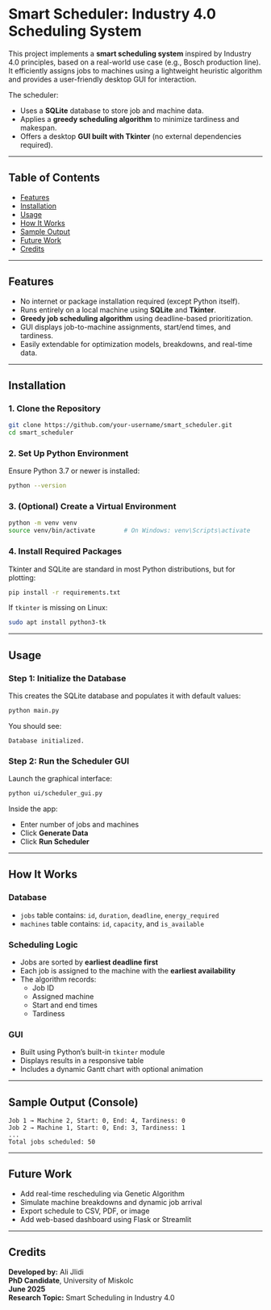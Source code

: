 # Smart Scheduler: Industry 4.0 Scheduling System

This project implements a **smart scheduling system** inspired by Industry 4.0 principles, based on a real-world use case (e.g., Bosch production line). It efficiently assigns jobs to machines using a lightweight heuristic algorithm and provides a user-friendly desktop GUI for interaction.

The scheduler:

- Uses a **SQLite** database to store job and machine data.
- Applies a **greedy scheduling algorithm** to minimize tardiness and makespan.
- Offers a desktop **GUI built with Tkinter** (no external dependencies required).

---

## Table of Contents

- [Features](#features)
- [Installation](#installation)
- [Usage](#usage)
- [How It Works](#how-it-works)
- [Sample Output](#sample-output)
- [Future Work](#future-work)
- [Credits](#credits)

---

## Features

- No internet or package installation required (except Python itself).
- Runs entirely on a local machine using **SQLite** and **Tkinter**.
- **Greedy job scheduling algorithm** using deadline-based prioritization.
- GUI displays job-to-machine assignments, start/end times, and tardiness.
- Easily extendable for optimization models, breakdowns, and real-time data.

---

## Installation

### 1. Clone the Repository

```bash
git clone https://github.com/your-username/smart_scheduler.git
cd smart_scheduler
```

### 2. Set Up Python Environment

Ensure Python 3.7 or newer is installed:

```bash
python --version
```

### 3. (Optional) Create a Virtual Environment

```bash
python -m venv venv
source venv/bin/activate        # On Windows: venv\Scripts\activate
```

### 4. Install Required Packages

Tkinter and SQLite are standard in most Python distributions, but for plotting:

```bash
pip install -r requirements.txt
```

If `tkinter` is missing on Linux:

```bash
sudo apt install python3-tk
```

---

## Usage

### Step 1: Initialize the Database

This creates the SQLite database and populates it with default values:

```bash
python main.py
```

You should see:

```
Database initialized.
```

### Step 2: Run the Scheduler GUI

Launch the graphical interface:

```bash
python ui/scheduler_gui.py
```

Inside the app:
- Enter number of jobs and machines
- Click **Generate Data**
- Click **Run Scheduler**

---

## How It Works

### Database

- `jobs` table contains: `id`, `duration`, `deadline`, `energy_required`
- `machines` table contains: `id`, `capacity`, and `is_available`

### Scheduling Logic

- Jobs are sorted by **earliest deadline first**
- Each job is assigned to the machine with the **earliest availability**
- The algorithm records:
  - Job ID
  - Assigned machine
  - Start and end times
  - Tardiness

### GUI

- Built using Python’s built-in `tkinter` module
- Displays results in a responsive table
- Includes a dynamic Gantt chart with optional animation

---

## Sample Output (Console)

```text
Job 1 → Machine 2, Start: 0, End: 4, Tardiness: 0
Job 2 → Machine 1, Start: 0, End: 3, Tardiness: 1
...
Total jobs scheduled: 50
```

---

## Future Work

- Add real-time rescheduling via Genetic Algorithm
- Simulate machine breakdowns and dynamic job arrival
- Export schedule to CSV, PDF, or image
- Add web-based dashboard using Flask or Streamlit

---

## Credits

**Developed by:** Ali Jlidi  
**PhD Candidate**, University of Miskolc  
**June 2025**  
**Research Topic:** Smart Scheduling in Industry 4.0
